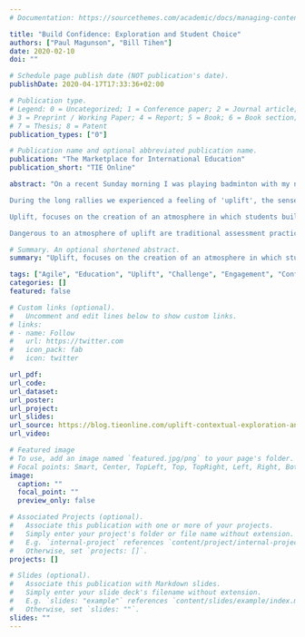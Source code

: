 ```yaml
---
# Documentation: https://sourcethemes.com/academic/docs/managing-content/

title: "Build Confidence: Exploration and Student Choice"
authors: ["Paul Magunson", "Bill Tihen"]
date: 2020-02-10
doi: ""

# Schedule page publish date (NOT publication's date).
publishDate: 2020-04-17T17:33:36+02:00

# Publication type.
# Legend: 0 = Uncategorized; 1 = Conference paper; 2 = Journal article;
# 3 = Preprint / Working Paper; 4 = Report; 5 = Book; 6 = Book section;
# 7 = Thesis; 8 = Patent
publication_types: ["0"]

# Publication name and optional abbreviated publication name.
publication: "The Marketplace for International Education"
publication_short: "TIE Online"

abstract: "On a recent Sunday morning I was playing badminton with my nine-year old daughter. Our rallies were extraordinarily long, we had really gotten the hang of it.

During the long rallies we experienced a feeling of 'uplift', the sense of each one of us doing well on account of the other, the sense that we were able to help each other have the next good shot. Individually we were a good team and being a good team made us good individually. We were in a state of 'flow'.

Uplift, focuses on the creation of an atmosphere in which students build on existing strengths and grow their self-confidence. Students are more likely to find joy in learning when they start from a position of strength, and that redirecting them from distracting activities toward helpful activities is easier. An uplifted atmosphere is full of exploration and meaningful context, one in which stress is reduced by focusing on what students do well.

Dangerous to an atmosphere of uplift are traditional assessment practices."

# Summary. An optional shortened abstract.
summary: "Uplift, focuses on the creation of an atmosphere in which students build on existing strengths and grow their self-confidence. Dangerous to an atmosphere of uplift are traditional assessment practices."

tags: ["Agile", "Education", "Uplift", "Challenge", "Engagement", "Confidence", "Non-Judgemental", "Natural Assessment"]
categories: []
featured: false

# Custom links (optional).
#   Uncomment and edit lines below to show custom links.
# links:
# - name: Follow
#   url: https://twitter.com
#   icon_pack: fab
#   icon: twitter

url_pdf:
url_code:
url_dataset:
url_poster:
url_project:
url_slides:
url_source: https://blog.tieonline.com/uplift-contextual-exploration-and-building-student-confidence/
url_video:

# Featured image
# To use, add an image named `featured.jpg/png` to your page's folder. 
# Focal points: Smart, Center, TopLeft, Top, TopRight, Left, Right, BottomLeft, Bottom, BottomRight.
image:
  caption: ""
  focal_point: ""
  preview_only: false

# Associated Projects (optional).
#   Associate this publication with one or more of your projects.
#   Simply enter your project's folder or file name without extension.
#   E.g. `internal-project` references `content/project/internal-project/index.md`.
#   Otherwise, set `projects: []`.
projects: []

# Slides (optional).
#   Associate this publication with Markdown slides.
#   Simply enter your slide deck's filename without extension.
#   E.g. `slides: "example"` references `content/slides/example/index.md`.
#   Otherwise, set `slides: ""`.
slides: ""
---
```

